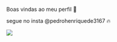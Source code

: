 Boas vindas ao meu perfil 💙

segue no insta @pedrohenriquede3167 🔥

![](https://tenor.com/pt-BR/view/monkey-monke-banan-banana-eating-gif-21371713)
